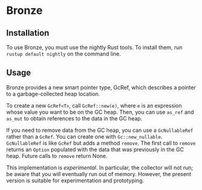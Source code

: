 # Bronze

## Installation
To use Bronze, you must use the nightly Rust tools. To install them, run `rustup default nightly` on the command line.

## Usage
Bronze provides a new smart pointer type, GcRef<T>, which describes a pointer to a garbage-collected heap location.

To create a new `GcRef<T>`, call `GcRef::new(e)`, where `e` is an expression whose value you want to be on the GC heap. Then, you can use `as_ref` and `as_mut` to obtain references to the data in the GC heap. 

If you need to remove data from the GC heap, you can use a `GcNullableRef` rather than a `GcRef`. You can create one with `Gc::new_nullable`. `GcNullableRef` is like `GcRef` but adds a method `remove`. The first call to `remove` returns an `Option` populated with the data that was previously in the GC heap. Future calls to `remove` return None.

This implementation is *experimental*. In particular, the collector will not run; be aware that you will eventually run out of memory. However, the present version is suitable for experimentation and prototyping.